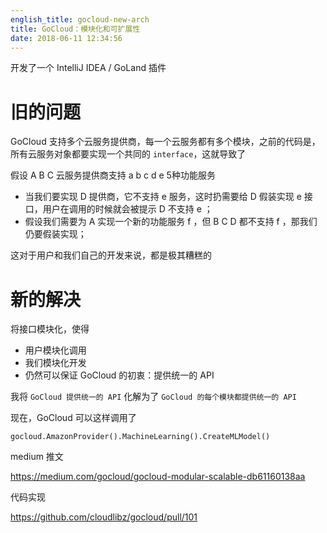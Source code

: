 ```yaml
---
english_title: gocloud-new-arch
title: GoCloud：模块化和可扩展性
date: 2018-06-11 12:34:56
---
```


开发了一个 IntelliJ IDEA / GoLand 插件

<!-- more -->

# 旧的问题

GoCloud 支持多个云服务提供商，每一个云服务都有多个模块，之前的代码是，所有云服务对象都要实现一个共同的 `interface`，这就导致了

假设 A B C 云服务提供商支持 a b c d e 5种功能服务

- 当我们要实现 D 提供商，它不支持 e 服务，这时扔需要给 D 假装实现 e 接口，用户在调用的时候就会被提示 D 不支持 e ；
- 假设我们需要为 A 实现一个新的功能服务 f ，但 B C D 都不支持 f ，那我们仍要假装实现；

这对于用户和我们自己的开发来说，都是极其糟糕的

# 新的解决

将接口模块化，使得

- 用户模块化调用
- 我们模块化开发
- 仍然可以保证 GoCloud 的初衷：提供统一的 API

我将 `GoCloud 提供统一的 API` 化解为了 `GoCloud 的每个模块都提供统一的 API`

现在，GoCloud 可以这样调用了

```
gocloud.AmazonProvider().MachineLearning().CreateMLModel()
```

medium 推文

https://medium.com/gocloud/gocloud-modular-scalable-db61160138aa

代码实现

https://github.com/cloudlibz/gocloud/pull/101



